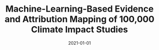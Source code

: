 ---
title: "Machine-Learning-Based Evidence and Attribution Mapping of 100,000 Climate Impact Studies"
collection: publications
permalink: /publications/14
date: 2021-01-01
venue: "Nature Climate Change"
citation: "<b>Callaghan, Max</b>, Schleussner, Carl-Friedrich, Nath, Shruti, Lejeune, Quentin, Knutson, Thomas R., Reichstein, Markus, Hansen, Gerrit, Theokritoff, Emily, Andrijevic, Marina, Brecha, Robert J., Hegarty, Michael, Jones, Chelsea, Lee, Kaylin, Lucas, Agathe, van Maanen, Nicole, Menke, Inga, Pfleiderer, Peter, Yesil, Burcu, Minx, Jan C.. (2021). &quot;Machine-Learning-Based Evidence and Attribution Mapping of 100,000 Climate Impact Studies.&quot; <i>Nature Climate Change</i>. 11(11)."
doi: "10.1038/s41558-021-01168-6"
---